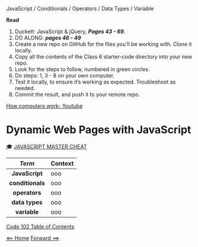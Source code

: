 JavaScript / Conditionals / Operators / Data Types / Variable

**Read**

1. Duckett: JavaScript & jQuery, ***Pages 43 - 69.***
2. DO ALONG: ***pages 46 - 49***
3. Create a new repo on GitHub for the files you’ll be working with. Clone it locally.
4. Copy all the contents of the Class 6 starter-code directory into your new repo.
5. Look for the steps to follow, numbered in green circles.
6. Do steps: 1, 3 - 8 on your own computer.
7. Test it locally, to ensure it’s working as expected. Troubleshoot as needed.
8. Commit the result, and push it to your remote repo.

[How computers work- Youtube](https://www.youtube.com/playlist?list=PLzdnOPI1iJNcsRwJhvksEo1tJqjIqWbN-)

# Dynamic Web Pages with JavaScript

:mortar_board: [JAVASCRIPT MASTER CHEAT](https://overapi.com/javascript)

| ***Term*** | Context |
|  :----: |  ----  |
|  **JavaScript**  | ooo  |
|  **conditionals**  | ooo  |
|  **operators**  | ooo  |
|  **data types**  | ooo  |
|  **variable**  | ooo  |

[Code 102 Table of Contents](CodeFellows_102.md)

[<== Home](README.md) [Forward ==>](programming_with_jacascript.md)